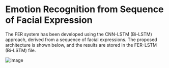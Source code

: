 # Emotion Recognition from Sequence of Facial Expression
The FER system has been developed using the CNN-LSTM (Bi-LSTM) approach, derived from a sequence of facial expressions. The proposed architecture is shown below, and the results are stored in the FER-LSTM (Bi-LSTM) file.

![image](https://github.com/Mohana-AI/FER-Deep-Learning-PhD/blob/main/Images/CNN-LSTM(Bi-LSTM).png)


